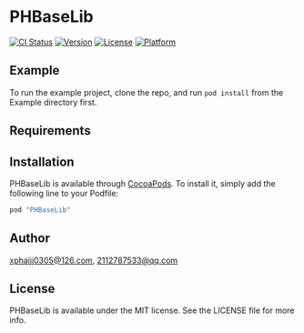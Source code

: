 # PHBaseLib

[![CI Status](http://img.shields.io/travis/xphaijj0305@126.com/PHBaseLib.svg?style=flat)](https://travis-ci.org/xphaijj0305@126.com/PHBaseLib)
[![Version](https://img.shields.io/cocoapods/v/PHBaseLib.svg?style=flat)](http://cocoapods.org/pods/PHBaseLib)
[![License](https://img.shields.io/cocoapods/l/PHBaseLib.svg?style=flat)](http://cocoapods.org/pods/PHBaseLib)
[![Platform](https://img.shields.io/cocoapods/p/PHBaseLib.svg?style=flat)](http://cocoapods.org/pods/PHBaseLib)

## Example

To run the example project, clone the repo, and run `pod install` from the Example directory first.

## Requirements

## Installation

PHBaseLib is available through [CocoaPods](http://cocoapods.org). To install
it, simply add the following line to your Podfile:

```ruby
pod "PHBaseLib"
```

## Author

xphaijj0305@126.com, 2112787533@qq.com

## License

PHBaseLib is available under the MIT license. See the LICENSE file for more info.

